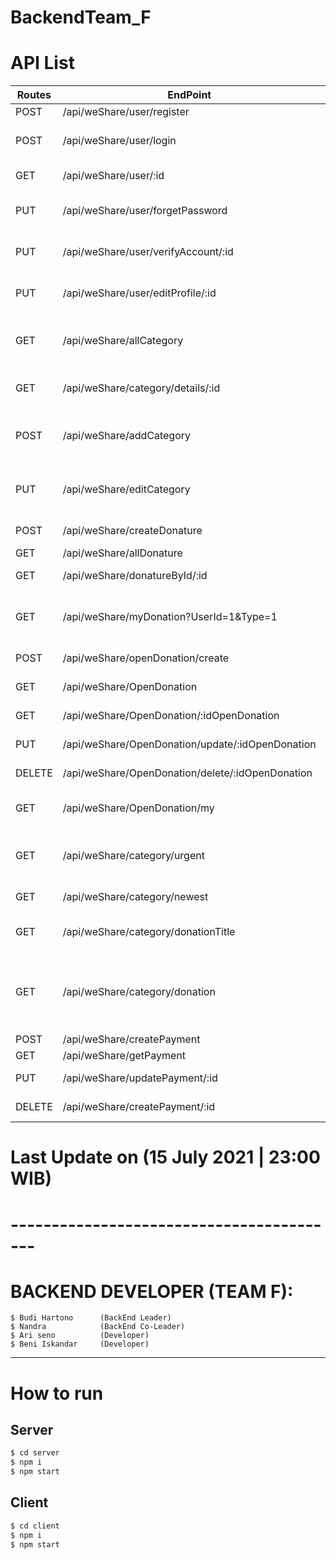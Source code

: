# BackendTeam_F

# API List

| Routes | EndPoint                                         | Description                                         |
| ------ | ------------------------------------------------ | --------------------------------------------------- |
| POST   | /api/weShare/user/register                       | Register user                                       |
| POST   | /api/weShare/user/login                          | login user to get token for authentication          |
| GET    | /api/weShare/user/:id                            | API get User by/:id                                 |
| PUT    | /api/weShare/user/forgetPassword                 | API for changed Password                            |
| PUT    | /api/weShare/user/verifyAccount/:id              | API for verify Account ( by /:id)                   |
| PUT    | /api/weShare/user/editProfile/:id                | API for edit user profile ( by /:id)                |
| GET    | /api/weShare/allCategory                         | API for get all category include Opendonation       |
| GET    | /api/weShare/category/details/:id                | API for get Opendonation by category id             |
| POST   | /api/weShare/addCategory                         | API for create category (developer only)            |
| PUT    | /api/weShare/editCategory                        | API for edit category by id (developer only)        |
| POST   | /api/weShare/createDonature                      | create new donature                                 |
| GET    | /api/weShare/allDonature                         | get all donature                                    |
| GET    | /api/weShare/donatureById/:id                    | get donature by id                                  |
| GET    | /api/weShare/myDonation?UserId=1&Type=1          | get my donation by UserId and DonationTypeId        |
| POST   | /api/weShare/openDonation/create                 | create new Open Donation                            |
| GET    | /api/weShare/OpenDonation                        | get all Open Donation                               |
| GET    | /api/weShare/OpenDonation/:idOpenDonation        | detail Open Donation                                |
| PUT    | /api/weShare/OpenDonation/update/:idOpenDonation | update Open Donation                                |
| DELETE | /api/weShare/OpenDonation/delete/:idOpenDonation | delete Open Donation                                |
| GET    | /api/weShare/OpenDonation/my                     | Get openDonation by id user                         |
| GET    | /api/weShare/category/urgent                     | Get openDonation need donation urgently             |
| GET    | /api/weShare/category/newest                     | Get Newest openDonation                             |
| GET    | /api/weShare/category/donationTitle              | Get openDonation by title                           |
| GET    | /api/weShare/category/donation                   | Get Opendonation by category id and donationType id |
| POST   | /api/weShare/createPayment                       | create payment                                      |
| GET    | /api/weShare/getPayment                          | Get all payment                                     |
| PUT    | /api/weShare/updatePayment/:id                   | update payment by id                                |
| DELETE | /api/weShare/createPayment/:id                   | Delete payment by id                                |

# Last Update on (15 July 2021 | 23:00 WIB)

# -----------------------------------------

# BACKEND DEVELOPER (TEAM F):

```
$ Budi Hartono      (BackEnd Leader)
$ Nandra            (BackEnd Co-Leader)
$ Ari seno          (Developer)
$ Beni Iskandar     (Developer)
```

---

# How to run

## Server

```bash
$ cd server
$ npm i
$ npm start
```

## Client

```bash
$ cd client
$ npm i
$ npm start
```

